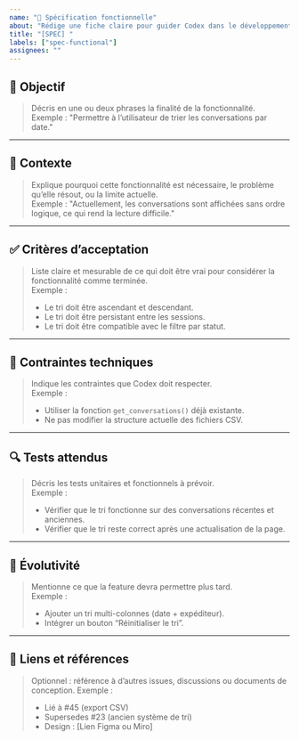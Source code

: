 ```yaml
---
name: "🧠 Spécification fonctionnelle"
about: "Rédige une fiche claire pour guider Codex dans le développement d’une fonctionnalité."
title: "[SPEC] "
labels: ["spec-functional"]
assignees: ""
---
```


## 🎯 Objectif
> Décris en une ou deux phrases la finalité de la fonctionnalité.  
> Exemple : "Permettre à l’utilisateur de trier les conversations par date."

---

## 🧩 Contexte
> Explique pourquoi cette fonctionnalité est nécessaire, le problème qu’elle résout, ou la limite actuelle.  
> Exemple : "Actuellement, les conversations sont affichées sans ordre logique, ce qui rend la lecture difficile."

---

## ✅ Critères d’acceptation
> Liste claire et mesurable de ce qui doit être vrai pour considérer la fonctionnalité comme terminée.  
> Exemple :
> - Le tri doit être ascendant et descendant.
> - Le tri doit être persistant entre les sessions.
> - Le tri doit être compatible avec le filtre par statut.

---

## 🧠 Contraintes techniques
> Indique les contraintes que Codex doit respecter.  
> Exemple :
> - Utiliser la fonction `get_conversations()` déjà existante.
> - Ne pas modifier la structure actuelle des fichiers CSV.

---

## 🔍 Tests attendus
> Décris les tests unitaires et fonctionnels à prévoir.  
> Exemple :
> - Vérifier que le tri fonctionne sur des conversations récentes et anciennes.
> - Vérifier que le tri reste correct après une actualisation de la page.

---

## 🔄 Évolutivité
> Mentionne ce que la feature devra permettre plus tard.  
> Exemple :
> - Ajouter un tri multi-colonnes (date + expéditeur).
> - Intégrer un bouton “Réinitialiser le tri”.

---

## 📎 Liens et références
> Optionnel : référence à d’autres issues, discussions ou documents de conception.
> Exemple :
> - Lié à #45 (export CSV)
> - Supersedes #23 (ancien système de tri)
> - Design : [Lien Figma ou Miro]
